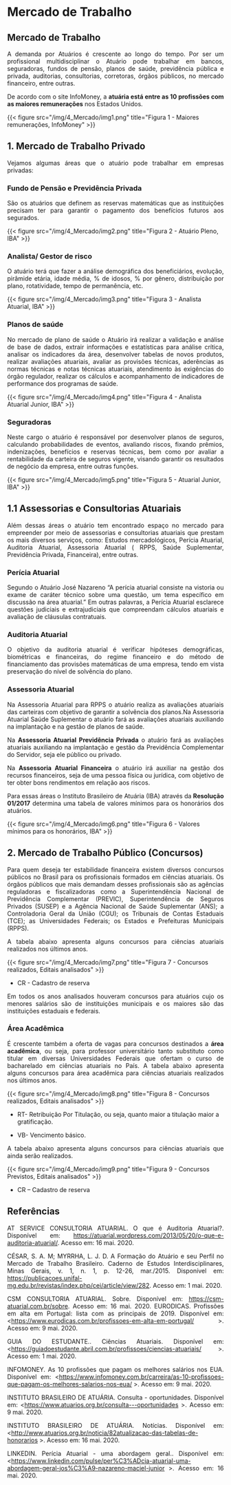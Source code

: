 # Mercado de Trabalho


## Mercado de Trabalho

<div style="text-align: justify"> 

A demanda por Atuários é crescente ao longo do tempo. Por ser um profissional multidisciplinar o Atuário pode trabalhar em bancos, seguradoras, fundos de pensão, planos de saúde, previdência pública e privada, auditorias, consultorias, corretoras, órgãos públicos, no mercado financeiro, entre outras.

De acordo com o site InfoMoney, a **atuária está entre as 10 profissões com as maiores remunerações** nos Estados Unidos.

</div>

{{< figure src="/img/4_Mercado/img1.png" title="Figura 1 - Maiores remunerações, InfoMoney" >}}

## 1.	Mercado de Trabalho Privado

<div style="text-align: justify"> 

Vejamos algumas áreas que o atuário pode trabalhar em empresas privadas:

</div>

### Fundo de Pensão e Previdência Privada

<div style="text-align: justify"> 

São os atuários que definem as reservas matemáticas que as instituições precisam ter para garantir o pagamento dos benefícios futuros aos segurados.

</div>

{{< figure src="/img/4_Mercado/img2.png" title="Figura 2 - Atuário Pleno, IBA" >}}

### Analista/ Gestor de risco

<div style="text-align: justify"> 

O atuário terá que fazer a análise demográfica dos beneficiários, evolução, pirâmide etária, idade média, % de idosos, % por gênero, distribuição por plano, rotatividade, tempo de permanência, etc.

</div>

{{< figure src="/img/4_Mercado/img3.png" title="Figura 3 - Analista Atuarial, IBA" >}}

### Planos de saúde

<div style="text-align: justify"> 

No mercado de plano de saúde o Atuário irá realizar a validação e análise de base de dados, extrair informações e estatísticas para análise crítica, analisar os indicadores da área, desenvolver tabelas de novos produtos, realizar avaliações atuariais, avaliar as provisões técnicas, aderências as normas técnicas e notas técnicas atuariais, atendimento às exigências do órgão regulador, realizar os cálculos e acompanhamento de indicadores de performance dos programas de saúde.

</div>

{{< figure src="/img/4_Mercado/img4.png" title="Figura 4 - Analista Atuarial Junior, IBA" >}}

### Seguradoras

<div style="text-align: justify"> 

Neste cargo o atuário é responsável por desenvolver planos de seguros, calculando probabilidades de eventos, avaliando riscos, fixando prêmios, indenizações, benefícios e reservas técnicas, bem como por avaliar a rentabilidade da carteira de seguros vigente, visando garantir os resultados de negócio da empresa, entre outras funções.

</div>

{{< figure src="/img/4_Mercado/img5.png" title="Figura 5 - Atuarial Junior, IBA" >}}

## 1.1 Assessorias e Consultorias Atuariais

<div style="text-align: justify"> 

Além dessas áreas o atuário tem encontrado espaço no mercado para empreender por meio de assessorias e consultorias atuariais que prestam os mais diversos serviços, como: Estudos mercadológicos, Perícia Atuarial, Auditoria Atuarial, Assessoria Atuarial ( RPPS, Saúde Suplementar, Previdência Privada, Financeira), entre outras.

</div>

### Perícia Atuarial

<div style="text-align: justify"> 

Segundo o Atuário José Nazareno “A perícia atuarial consiste na vistoria ou exame de caráter técnico sobre uma questão, um tema específico em discussão na área atuarial.” Em outras palavras, a Perícia Atuarial esclarece questões judiciais e extrajudiciais que compreendam cálculos atuariais e avaliação de cláusulas contratuais.

</div>

### Auditoria Atuarial

<div style="text-align: justify"> 

O objetivo da auditoria atuarial é verificar hipóteses demográficas, biométricas e financeiras, do regime financeiro e do método de financiamento das provisões matemáticas de uma empresa, tendo em vista preservação do nível de solvência do plano.

</div>

### Assessoria Atuarial 

<div style="text-align: justify"> 

Na Assessoria Atuarial para RPPS o atuário realiza as avaliações atuariais das carteiras com objetivo de garantir a solvência dos planos.Na Assessoria Atuarial Saúde Suplementar o atuário fará as avaliações atuariais auxiliando na implantação e na gestão de planos de saúde.


Na **Assessoria Atuarial Previdência Privada** o atuário fará as avaliações atuariais auxiliando na implantação e gestão da Previdência Complementar do Servidor, seja ele público ou privado.

Na **Assessoria Atuarial Financeira** o atuário irá auxiliar na gestão dos recursos financeiros, seja de uma pessoa física ou jurídica, com objetivo de ter obter bons rendimentos em relação aos riscos.

Para essas áreas o Instituto Brasileiro de Atuária (IBA) através da **Resolução 01/2017** determina uma tabela de valores mínimos para os honorários dos atuários.

</div>

{{< figure src="/img/4_Mercado/img6.png" title="Figura 6 - Valores mínimos para os honorários, IBA" >}}

## 2. Mercado de Trabalho Público (Concursos)

<div style="text-align: justify"> 

Para quem deseja ter estabilidade financeira existem diversos concursos públicos no Brasil para os profissionais formados em ciências atuariais. Os órgãos públicos que mais demandam desses profissionais são as agências reguladoras e fiscalizadoras como a Superintendência Nacional de Previdência Complementar (PREVIC), Superintendência de Seguros Privados  (SUSEP) e a Agência Nacional de Saúde Suplementar (ANS); a Controladoria Geral da União  (CGU); os Tribunais de Contas Estaduais (TCE); as Universidades Federais; os  Estados e Prefeituras Municipais (RPPS).

A tabela abaixo apresenta alguns concursos para ciências atuariais realizados nos últimos anos.

</div>

{{< figure src="/img/4_Mercado/img7.png" title="Figura 7 - Concursos realizados, Editais analisados" >}}

* CR - Cadastro de reserva

<div style="text-align: justify"> 

Em todos os anos analisados houveram concursos para atuários cujo os menores salários são de instituições municipais e os maiores são das instituições estaduais e federais.

</div>

### Área Acadêmica

<div style="text-align: justify"> 

É crescente também a oferta de vagas para concursos destinados a **área acadêmica**, ou seja, para professor universitário tanto substituto como titular em diversas Universidades Federais que ofertam o curso de bacharelado em ciências atuariais no País.
A tabela abaixo apresenta alguns concursos para área acadêmica para ciências atuariais realizados nos últimos anos.

</div>

{{< figure src="/img/4_Mercado/img8.png" title="Figura 8 - Concursos realizados, Editais analisados" >}}

* RT- Retribuição Por Titulação, ou seja, quanto maior a titulação maior a gratificação.

* VB- Vencimento básico.

<div style="text-align: justify"> 

A tabela abaixo apresenta alguns concursos para ciências atuariais que ainda serão realizados.

</div>

{{< figure src="/img/4_Mercado/img9.png" title="Figura 9 - Concursos Previstos, Editais analisados" >}}

* CR – Cadastro de reserva

## Referências

<div style="text-align: justify"> 

AT SERVICE CONSULTORIA ATUARIAL. O que é Auditoria Atuarial?. Disponível em: <https://atuarial.wordpress.com/2013/05/20/o-que-e-auditoria-atuarial/>. Acesso em: 16 mai. 2020.

CÉSAR, S. A. M; MYRRHA, L. J. D. A Formação do Atuário e seu Perfil no Mercado de Trabalho Brasileiro. Caderno de Estudos Interdisciplinares, Minas Gerais, v. 1, n. 1, p. 12-26, mar./2015. Disponível em: <https://publicacoes.unifal-mg.edu.br/revistas/index.php/cei/article/view/282>. Acesso em: 1 mai. 2020.

CSM CONSULTORIA ATUARIAL. Sobre. Disponível em: <https://csm-atuarial.com.br/sobre>. Acesso em: 16 mai. 2020.
EURODICAS. Profissões em alta em Portugal: lista com as principais de 2019. Disponível em: <https://www.eurodicas.com.br/profissoes-em-alta-em-portugal/ >. Acesso em: 9 mai. 2020.

GUIA DO ESTUDANTE.. Ciências Atuariais. Disponível em: <https://guiadoestudante.abril.com.br/profissoes/ciencias-atuariais/ >. Acesso em: 1 mai. 2020.

INFOMONEY. As 10 profissões que pagam os melhores salários nos EUA. Disponível em: <https://www.infomoney.com.br/carreira/as-10-profissoes-que-pagam-os-melhores-salarios-nos-eua/ >. Acesso em: 9 mai. 2020.

INSTITUTO BRASILEIRO DE ATUÁRIA. Consulta - oportunidades. Disponível em: <https://www.atuarios.org.br/consulta---oportunidades >. Acesso em: 9 mai. 2020.

INSTITUTO BRASILEIRO DE ATUÁRIA. Notícias. Disponível em: <http://www.atuarios.org.br/noticia/82atualizacao-das-tabelas-de-honorarios >. Acesso em: 16 mai. 2020.

LINKEDIN. Perícia Atuarial - uma abordagem geral.. Disponível em: <https://www.linkedin.com/pulse/per%C3%ADcia-atuarial-uma-abordagem-geral-jos%C3%A9-nazareno-maciel-junior >. Acesso em: 16 mai. 2020.

</div>













